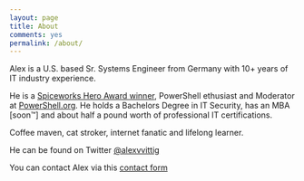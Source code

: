```yaml
---
layout: page
title: About
comments: yes
permalink: /about/
---
```


Alex is a U.S. based Sr. Systems Engineer from Germany with 10+ years of IT industry experience.

He is a [Spiceworks Hero Award winner](https://community.spiceworks.com/field-guide/spicies-award), PowerShell ethusiast and Moderator at [PowerShell.org](https://powershell.org/). He holds a Bachelors Degree in IT Security, has an MBA [soon&trade;] and about half a pound worth of professional IT certifications. 

Coffee maven, cat stroker, internet fanatic and lifelong learner. 

He can be found on Twitter [@alexvvittig](https://twitter.com/alexvvittig)

You can contact Alex via this [contact form](https://forms.gle/tsy5qZjGHj8NaZfg9)
